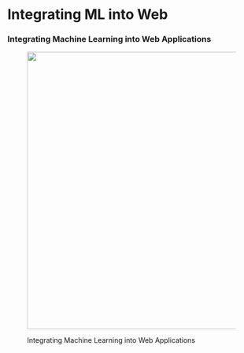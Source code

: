 # Integrating ML into Web

### Integrating Machine Learning into Web Applications

<div align="left"><figure><img src="broken-reference" alt="" width="563"><figcaption><p>Integrating Machine Learning into Web Applications</p></figcaption></figure></div>
